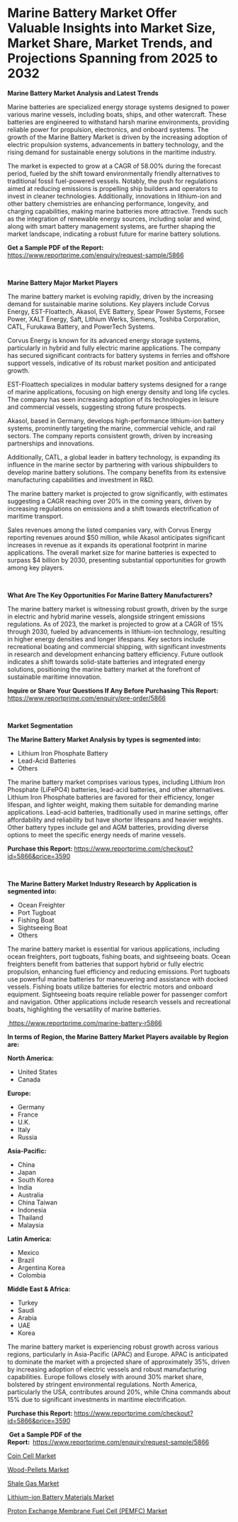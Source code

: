 <p><h1>Marine Battery Market Offer Valuable Insights into Market Size, Market Share, Market Trends, and Projections Spanning from 2025 to 2032</h1></p><p><strong>Marine Battery Market Analysis and Latest Trends</strong></p>
<p><p>Marine batteries are specialized energy storage systems designed to power various marine vessels, including boats, ships, and other watercraft. These batteries are engineered to withstand harsh marine environments, providing reliable power for propulsion, electronics, and onboard systems. The growth of the Marine Battery Market is driven by the increasing adoption of electric propulsion systems, advancements in battery technology, and the rising demand for sustainable energy solutions in the maritime industry.</p><p>The market is expected to grow at a CAGR of 58.00% during the forecast period, fueled by the shift toward environmentally friendly alternatives to traditional fossil fuel-powered vessels. Notably, the push for regulations aimed at reducing emissions is propelling ship builders and operators to invest in cleaner technologies. Additionally, innovations in lithium-ion and other battery chemistries are enhancing performance, longevity, and charging capabilities, making marine batteries more attractive. Trends such as the integration of renewable energy sources, including solar and wind, along with smart battery management systems, are further shaping the market landscape, indicating a robust future for marine battery solutions.</p></p>
<p><strong>Get a Sample PDF of the Report:&nbsp;</strong> <a href="https://www.reportprime.com/enquiry/request-sample/5866?utm_campaign=103&utm_medium=2&utm_source=Github&utm_content=ia&utm_term=19032025&utm_id=marine-battery">https://www.reportprime.com/enquiry/request-sample/5866</a></p>
<p>&nbsp;</p>
<p><strong>Marine Battery Major Market Players</strong></p>
<p><p>The marine battery market is evolving rapidly, driven by the increasing demand for sustainable marine solutions. Key players include Corvus Energy, EST-Floattech, Akasol, EVE Battery, Spear Power Systems, Forsee Power, XALT Energy, Saft, Lithium Werks, Siemens, Toshiba Corporation, CATL, Furukawa Battery, and PowerTech Systems.</p><p>Corvus Energy is known for its advanced energy storage systems, particularly in hybrid and fully electric marine applications. The company has secured significant contracts for battery systems in ferries and offshore support vessels, indicative of its robust market position and anticipated growth.</p><p>EST-Floattech specializes in modular battery systems designed for a range of marine applications, focusing on high energy density and long life cycles. The company has seen increasing adoption of its technologies in leisure and commercial vessels, suggesting strong future prospects.</p><p>Akasol, based in Germany, develops high-performance lithium-ion battery systems, prominently targeting the marine, commercial vehicle, and rail sectors. The company reports consistent growth, driven by increasing partnerships and innovations. </p><p>Additionally, CATL, a global leader in battery technology, is expanding its influence in the marine sector by partnering with various shipbuilders to develop marine battery solutions. The company benefits from its extensive manufacturing capabilities and investment in R&D.</p><p>The marine battery market is projected to grow significantly, with estimates suggesting a CAGR reaching over 20% in the coming years, driven by increasing regulations on emissions and a shift towards electrification of maritime transport.</p><p>Sales revenues among the listed companies vary, with Corvus Energy reporting revenues around $50 million, while Akasol anticipates significant increases in revenue as it expands its operational footprint in marine applications. The overall market size for marine batteries is expected to surpass $4 billion by 2030, presenting substantial opportunities for growth among key players.</p></p>
<p>&nbsp;</p>
<p><strong>What Are The Key Opportunities For Marine Battery Manufacturers?</strong></p>
<p><p>The marine battery market is witnessing robust growth, driven by the surge in electric and hybrid marine vessels, alongside stringent emissions regulations. As of 2023, the market is projected to grow at a CAGR of 15% through 2030, fueled by advancements in lithium-ion technology, resulting in higher energy densities and longer lifespans. Key sectors include recreational boating and commercial shipping, with significant investments in research and development enhancing battery efficiency. Future outlook indicates a shift towards solid-state batteries and integrated energy solutions, positioning the marine battery market at the forefront of sustainable maritime innovation.</p></p>
<p><strong>Inquire or Share Your Questions If Any Before Purchasing This Report:</strong> <a href="https://www.reportprime.com/enquiry/pre-order/5866?utm_campaign=103&utm_medium=2&utm_source=Github&utm_content=ia&utm_term=19032025&utm_id=marine-battery">https://www.reportprime.com/enquiry/pre-order/5866</a></p>
<p>&nbsp;</p>
<p><strong>Market Segmentation</strong></p>
<p><strong>The Marine Battery Market Analysis by types is segmented into:</strong></p>
<p><ul><li>Lithium Iron Phosphate Battery</li><li>Lead-Acid Batteries</li><li>Others</li></ul></p>
<p><p>The marine battery market comprises various types, including Lithium Iron Phosphate (LiFePO4) batteries, lead-acid batteries, and other alternatives. Lithium Iron Phosphate batteries are favored for their efficiency, longer lifespan, and lighter weight, making them suitable for demanding marine applications. Lead-acid batteries, traditionally used in marine settings, offer affordability and reliability but have shorter lifespans and heavier weights. Other battery types include gel and AGM batteries, providing diverse options to meet the specific energy needs of marine vessels.</p></p>
<p><strong>Purchase this Report:&nbsp;</strong><a href="https://www.reportprime.com/checkout?id=5866&price=3590&utm_campaign=103&utm_medium=2&utm_source=Github&utm_content=ia&utm_term=19032025&utm_id=marine-battery">https://www.reportprime.com/checkout?id=5866&price=3590</a></p>
<p>&nbsp;</p>
<p><strong>The Marine Battery Market Industry Research by Application is segmented into:</strong></p>
<p><ul><li>Ocean Freighter</li><li>Port Tugboat</li><li>Fishing Boat</li><li>Sightseeing Boat</li><li>Others</li></ul></p>
<p><p>The marine battery market is essential for various applications, including ocean freighters, port tugboats, fishing boats, and sightseeing boats. Ocean freighters benefit from batteries that support hybrid or fully electric propulsion, enhancing fuel efficiency and reducing emissions. Port tugboats use powerful marine batteries for maneuvering and assistance with docked vessels. Fishing boats utilize batteries for electric motors and onboard equipment. Sightseeing boats require reliable power for passenger comfort and navigation. Other applications include research vessels and recreational boats, highlighting the versatility of marine batteries.</p></p>
<p><a href="https://www.reportprime.com/marine-battery-r5866?utm_campaign=103&utm_medium=2&utm_source=Github&utm_content=ia&utm_term=19032025&utm_id=marine-battery">&nbsp;https://www.reportprime.com/marine-battery-r5866</a></p>
<p><strong>In terms of Region, the Marine Battery Market Players available by Region are:</strong></p>
<p>
    <p> <strong> North America: </strong>
        <ul>
            <li>United States</li>
            <li>Canada</li>
        </ul>
        </p> 
    <p> <strong> Europe: </strong>
        <ul>
            <li>Germany</li>
            <li>France</li>
            <li>U.K.</li>
            <li>Italy</li>
            <li>Russia</li>
        </ul>
        </p> 
    <p> <strong> Asia-Pacific: </strong>
        <ul>
            <li>China</li>
            <li>Japan</li>
            <li>South Korea</li>
            <li>India</li>
            <li>Australia</li>
            <li>China Taiwan</li>
            <li>Indonesia</li>
            <li>Thailand</li>
            <li>Malaysia</li>
        </ul>
        </p> 
    <p> <strong> Latin America: </strong>
        <ul>
            <li>Mexico</li>
            <li>Brazil</li>
            <li>Argentina Korea</li>
            <li>Colombia</li>
        </ul>
        </p> 
    <p> <strong> Middle East & Africa: </strong>
        <ul>
            <li>Turkey</li>
            <li>Saudi</li>
            <li>Arabia</li>
            <li>UAE</li>
            <li>Korea</li>
        </ul>
    </p>
    </p>
<p><p>The marine battery market is experiencing robust growth across various regions, particularly in Asia-Pacific (APAC) and Europe. APAC is anticipated to dominate the market with a projected share of approximately 35%, driven by increasing adoption of electric vessels and robust manufacturing capabilities. Europe follows closely with around 30% market share, bolstered by stringent environmental regulations. North America, particularly the USA, contributes around 20%, while China commands about 15% due to significant investments in maritime electrification.</p></p>
<p><strong>Purchase this Report: </strong><a href="https://www.reportprime.com/checkout?id=5866&price=3590&utm_campaign=103&utm_medium=2&utm_source=Github&utm_content=ia&utm_term=19032025&utm_id=marine-battery">https://www.reportprime.com/checkout?id=5866&price=3590</a></p>
<p>&nbsp;<strong>Get a Sample PDF of the Report:&nbsp;&nbsp;</strong><a href="https://www.reportprime.com/enquiry/request-sample/5866?utm_campaign=103&utm_medium=2&utm_source=Github&utm_content=ia&utm_term=19032025&utm_id=marine-battery">https://www.reportprime.com/enquiry/request-sample/5866</a></p>
<p><strong></strong></p>
<p><p><a href="https://github.com/sakuniniray98/Market-Research-Report-List-1/blob/main/coin-cell-market.md?utm_campaign=103&utm_medium=2&utm_source=Github&utm_content=ia&utm_term=19032025&utm_id=marine-battery">Coin Cell Market</a></p><p><a href="https://github.com/pupekironim/Market-Research-Report-List-1/blob/main/wood-pellets-market.md?utm_campaign=103&utm_medium=2&utm_source=Github&utm_content=ia&utm_term=19032025&utm_id=marine-battery">Wood-Pellets Market</a></p><p><a href="https://github.com/ertssmelov0/Market-Research-Report-List-1/blob/main/shale-gas-market.md?utm_campaign=103&utm_medium=2&utm_source=Github&utm_content=ia&utm_term=19032025&utm_id=marine-battery">Shale Gas Market</a></p><p><a href="https://github.com/siriocooch4a/Market-Research-Report-List-1/blob/main/lithium-ion-battery-materials-market.md?utm_campaign=103&utm_medium=2&utm_source=Github&utm_content=ia&utm_term=19032025&utm_id=marine-battery">Lithium-ion Battery Materials Market</a></p><p><a href="https://github.com/yakobotege/Market-Research-Report-List-1/blob/main/proton-exchange-membrane-fuel-cell-pemfc-market.md?utm_campaign=103&utm_medium=2&utm_source=Github&utm_content=ia&utm_term=19032025&utm_id=marine-battery">Proton Exchange Membrane Fuel Cell (PEMFC) Market</a></p></p>